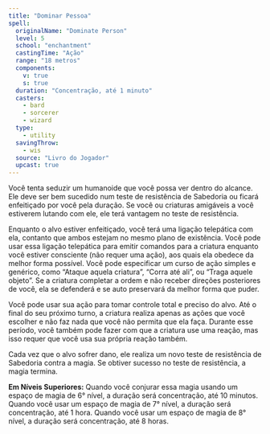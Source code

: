 ```yaml
---
title: "Dominar Pessoa"
spell:
  originalName: "Dominate Person"
  level: 5
  school: "enchantment"
  castingTime: "Ação"
  range: "18 metros"
  components:
    v: true
    s: true
  duration: "Concentração, até 1 minuto"
  casters:
    - bard
    - sorcerer
    - wizard
  type:
    - utility
  savingThrow:
    - wis
  source: "Livro do Jogador"
  upcast: true
---
```


Você tenta seduzir um humanoide que você possa ver dentro do alcance. Ele deve ser bem sucedido num teste de resistência de Sabedoria ou ficará enfeitiçado por você pela duração. Se você ou criaturas amigáveis a você estiverem lutando com ele, ele terá vantagem no teste de resistência.

Enquanto o alvo estiver enfeitiçado, você terá uma ligação telepática com ela, contanto que ambos estejam no mesmo plano de existência. Você pode usar essa ligação telepática para emitir comandos para a criatura enquanto você estiver consciente (não requer uma ação), aos quais ela obedece da melhor forma possível. Você pode especificar um curso de ação simples e genérico, como “Ataque aquela criatura”, “Corra até ali”, ou “Traga aquele objeto”. Se a criatura completar a ordem e não receber direções posteriores de você, ela se defenderá e se auto preservará da melhor forma que puder.

Você pode usar sua ação para tomar controle total e preciso do alvo. Até o final do seu próximo turno, a criatura realiza apenas as ações que você escolher e não faz nada que você não permita que ela faça. Durante esse período, você também pode fazer com que a criatura use uma reação, mas isso requer que você usa sua própria reação também.

Cada vez que o alvo sofrer dano, ele realiza um novo teste de resistência de Sabedoria contra a magia. Se obtiver sucesso no teste de resistência, a magia termina.

**Em Níveis Superiores:** Quando você conjurar essa magia usando um espaço de magia de 6° nível, a duração será concentração, até 10 minutos. Quando você usar um espaço de magia de 7° nível, a duração será concentração, até 1 hora. Quando você usar um espaço de magia de 8° nível, a duração será concentração, até 8 horas.

